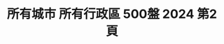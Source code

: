 ---
title: "所有城市 所有行政區 500盤 2024 第2頁"
description: "所有城市 所有行政區 500盤 2024 獲獎餐廳 第2頁"
keywords:
  - 美食競賽
  - 台灣美食
  - 美食精選
datePublished: "2025-06-30"
dateModified: "2025-07-04"
city: "所有城市"
district: "所有行政區"
award: "500盤"
year: "2024"
page: 2
count: 330

restaurants:
  - name: "Ad astra"
    city: "台北市"
    district: "中山區"
    address: "台北市中山區中山北路二段45巷23號"
    phone: ""
    geo: "25.054510077740353, 121.52409925203494"
    link: "台北市/中山區/Ad_astra"
    google_map: "https://maps.app.goo.gl/ckoSsMNEWfXxbEwRA"
    footinder: "https://footinder.com.tw/%e5%8f%b0%e5%8c%97%e5%b8%82%e4%b8%ad%e5%b1%b1%e5%8d%80/52852/"
    award:
    - name: "500盤"
      year: "2024"
  - name: "鼎泰豐"
    city: "台北市"
    district: "信義區"
    address: "分店眾多請自行搜尋"
    phone: ""
    geo: ""
    link: "台北市/信義區/鼎泰豐"
    google_map: "https://www.google.com/maps/search/%E9%BC%8E%E6%B3%B0%E8%B1%90/@25.0779634,121.5403163,13z/data=!3m1!4b1?entry=ttu&g_ep=EgoyMDI1MDYxNi4wIKXMDSoASAFQAw%3D%3D"
    footinder: "https://footinder.com.tw/%E5%8F%B0%E5%8C%97%E5%B8%82%E5%A4%A7%E5%AE%89%E5%8D%80/31446/"
    award:
    - name: "500盤"
      year: "2024"
  - name: "海倫鮮土司施家粵菜"
    city: "台北市"
    district: "大安區"
    address: "台北市大安區浦城街9-4號"
    phone: "0930612789"
    geo: "25.024700948829437, 121.52720306195057"
    link: "台北市/大安區/海倫鮮土司施家粵菜"
    google_map: "https://maps.app.goo.gl/upKYDbHcZoHWYhZU9"
    footinder: "https://footinder.com.tw/%E5%8F%B0%E5%8C%97%E5%B8%82%E5%A4%A7%E5%AE%89%E5%8D%80/362101/"
    award:
    - name: "500盤"
      year: "2024"
  - name: "盈科EIKA"
    city: "台北市"
    district: "大同區"
    address: "台北市大同區民樂街58號"
    phone: "0225506863"
    geo: "25.05747948001781, 121.51051499826605"
    link: "台北市/大同區/盈科EIKA"
    google_map: "https://maps.app.goo.gl/qvcHzwEWBfE2aWkF6"
    footinder: "https://footinder.com.tw/%E5%8F%B0%E5%8C%97%E5%B8%82%E5%A4%A7%E5%90%8C%E5%8D%80/362105/"
    award:
    - name: "500盤"
      year: "2024"
  - name: "TUTTO BELLO"
    city: "台北市"
    district: "中山區"
    address: "台北市中山區雙城街25巷15號1樓"
    phone: "0225923355"
    geo: "25.0662700179023, 121.52535190679987"
    link: "台北市/中山區/TUTTO_BELLO"
    google_map: "https://maps.app.goo.gl/qXdwx3EQkqstWGeG9"
    footinder: "https://footinder.com.tw/%E5%8F%B0%E5%8C%97%E5%B8%82%E4%B8%AD%E5%B1%B1%E5%8D%80/31289/"
    award:
    - name: "500盤"
      year: "2024"
  - name: "JL STUDIO"
    city: "台中市"
    district: "南屯區"
    address: "台中市南屯區益豐路四段689號2樓"
    phone: "0423803570"
    geo: "24.15048684063746, 120.62854305823515"
    link: "台中市/南屯區/JL_STUDIO"
    google_map: "https://maps.app.goo.gl/nk9Mg95M5nRLidjAA"
    footinder: "https://footinder.com.tw/%e5%8f%b0%e4%b8%ad%e5%b8%82%e5%8d%97%e5%b1%af%e5%8d%80/411/"
    award:
    - name: "500盤"
      year: "2024"
  - name: "TIPSY Sparrow"
    city: "台北市"
    district: "信義區"
    address: "台北市信義區松仁路38號遠東百貨鼎泰豐對面"
    phone: "0266228068"
    geo: "25.03820524947258, 121.56805583836135"
    link: "台北市/信義區/TIPSY_Sparrow"
    google_map: "https://maps.app.goo.gl/zg7UATFJBHzPApa49"
    footinder: "https://footinder.com.tw/%E5%8F%B0%E5%8C%97%E5%B8%82%E4%BF%A1%E7%BE%A9%E5%8D%80/362103/"
    award:
    - name: "500盤"
      year: "2024"
  - name: "EMBERS"
    city: "台北市"
    district: "大安區"
    address: "台北市大安區仁愛路四段122巷24號"
    phone: "0277515598"
    geo: "25.03590358301415, 121.5501756808743"
    link: "台北市/大安區/EMBERS"
    google_map: "https://maps.app.goo.gl/BDrqN9jA3JANWghY6"
    footinder: "https://footinder.com.tw/%E5%8F%B0%E5%8C%97%E5%B8%82%E5%A4%A7%E5%AE%89%E5%8D%80/8741/"
    award:
    - name: "500盤"
      year: "2024"
  - name: "三六食府"
    city: "台北市"
    district: "大安區"
    address: "台北市大安區師大路92巷13號"
    phone: "0227785899"
    geo: "25.022770935500752, 121.52747976160077"
    link: "台北市/大安區/三六食府"
    google_map: "https://maps.app.goo.gl/ugsFgGTdWaN53mbb8"
    footinder: "https://footinder.com.tw/%E5%8F%B0%E5%8C%97%E5%B8%82%E5%A4%A7%E5%AE%89%E5%8D%80/7857/"
    award:
    - name: "500盤"
      year: "2024"
---